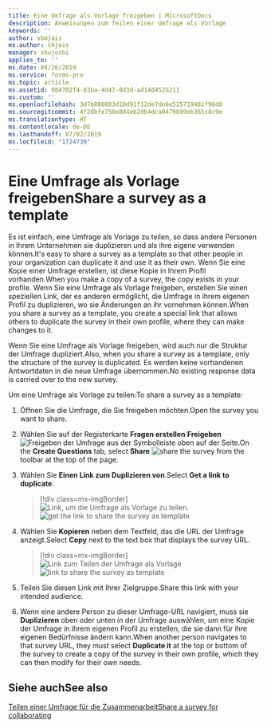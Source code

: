 ```yaml
---
title: Eine Umfrage als Vorlage freigeben | MicrosoftDocs
description: Anweisungen zum Teilen einer Umfrage als Vorlage
keywords: ''
author: sbmjais
ms.author: shjais
manager: shujoshi
applies_to: ''
ms.date: 04/26/2019
ms.service: forms-pro
ms.topic: article
ms.assetid: 984702f4-83ba-4d47-8d3d-ad14d452b211
ms.custom: ''
ms.openlocfilehash: 3d7b886803d10d91f12de7de6e525719481f96d8
ms.sourcegitcommit: 4f20bfe750e8d4eb2db4dca0479699eb365c8c9e
ms.translationtype: HT
ms.contentlocale: de-DE
ms.lasthandoff: 07/02/2019
ms.locfileid: "1724739"
---
```

# <a name="share-a-survey-as-a-template"></a><span data-ttu-id="420fc-103">Eine Umfrage als Vorlage freigeben</span><span class="sxs-lookup"><span data-stu-id="420fc-103">Share a survey as a template</span></span>



<span data-ttu-id="420fc-104">Es ist einfach, eine Umfrage als Vorlage zu teilen, so dass andere Personen in Ihrem Unternehmen sie duplizieren und als ihre eigene verwenden können.</span><span class="sxs-lookup"><span data-stu-id="420fc-104">It's easy to share a survey as a template so that other people in your organization can duplicate it and use it as their own.</span></span> <span data-ttu-id="420fc-105">Wenn Sie eine Kopie einer Umfrage erstellen, ist diese Kopie in Ihrem Profil vorhanden.</span><span class="sxs-lookup"><span data-stu-id="420fc-105">When you make a copy of a survey, the copy exists in your profile.</span></span> <span data-ttu-id="420fc-106">Wenn Sie eine Umfrage als Vorlage freigeben, erstellen Sie einen speziellen Link, der es anderen ermöglicht, die Umfrage in ihrem eigenen Profil zu duplizieren, wo sie Änderungen an ihr vornehmen können.</span><span class="sxs-lookup"><span data-stu-id="420fc-106">When you share a survey as a template, you create a special link that allows others to duplicate the survey in their own profile, where they can make changes to it.</span></span> 

<span data-ttu-id="420fc-107">Wenn Sie eine Umfrage als Vorlage freigeben, wird auch nur die Struktur der Umfrage dupliziert.</span><span class="sxs-lookup"><span data-stu-id="420fc-107">Also, when you share a survey as a template, only the structure of the survey is duplicated.</span></span> <span data-ttu-id="420fc-108">Es werden keine vorhandenen Antwortdaten in die neue Umfrage übernommen.</span><span class="sxs-lookup"><span data-stu-id="420fc-108">No existing response data is carried over to the new survey.</span></span> 

<span data-ttu-id="420fc-109">Um eine Umfrage als Vorlage zu teilen:</span><span class="sxs-lookup"><span data-stu-id="420fc-109">To share a survey as a template:</span></span>

1.  <span data-ttu-id="420fc-110">Öffnen Sie die Umfrage, die Sie freigeben möchten.</span><span class="sxs-lookup"><span data-stu-id="420fc-110">Open the survey you want to share.</span></span>

2.  <span data-ttu-id="420fc-111">Wählen Sie auf der Registerkarte **Fragen erstellen** **Freigeben** ![Freigeben der Umfrage](media/share-survey.png "Freigeben der Umfrage") aus der Symbolleiste oben auf der Seite.</span><span class="sxs-lookup"><span data-stu-id="420fc-111">On the **Create Questions** tab, select **Share** ![share the survey](media/share-survey.png "Share the survey") from the toolbar at the top of the page.</span></span>

3.  <span data-ttu-id="420fc-112">Wählen Sie **Einen Link zum Duplizieren von**.</span><span class="sxs-lookup"><span data-stu-id="420fc-112">Select **Get a link to duplicate**.</span></span>

    > [!div class=mx-imgBorder]
    > <span data-ttu-id="420fc-113">![Link, um die Umfrage als Vorlage zu teilen](media/get-survey-duplicate-link.png "Link, um die Umfrage als Vorlage zu teilen").</span><span class="sxs-lookup"><span data-stu-id="420fc-113">![get the link to share the survey as template](media/get-survey-duplicate-link.png "Get the link to share the survey as template")</span></span>  

4.  <span data-ttu-id="420fc-114">Wählen Sie **Kopieren** neben dem Textfeld, das die URL der Umfrage anzeigt.</span><span class="sxs-lookup"><span data-stu-id="420fc-114">Select **Copy** next to the text box that displays the survey URL.</span></span>

    > [!div class=mx-imgBorder]
    > <span data-ttu-id="420fc-115">![Link zum Teilen der Umfrage als Vorlage](media/survey-duplicate-link.png "Link zum Teilen der Umfrage als Vorlage")</span><span class="sxs-lookup"><span data-stu-id="420fc-115">![link to share the survey as template](media/survey-duplicate-link.png "Link to share the survey as template")</span></span>  

5.  <span data-ttu-id="420fc-116">Teilen Sie diesen Link mit Ihrer Zielgruppe.</span><span class="sxs-lookup"><span data-stu-id="420fc-116">Share this link with your intended audience.</span></span>

6.  <span data-ttu-id="420fc-117">Wenn eine andere Person zu dieser Umfrage-URL navigiert, muss sie **Duplizieren** oben oder unten in der Umfrage auswählen, um eine Kopie der Umfrage in ihrem eigenen Profil zu erstellen, die sie dann für ihre eigenen Bedürfnisse ändern kann.</span><span class="sxs-lookup"><span data-stu-id="420fc-117">When another person navigates to that survey URL, they must select **Duplicate it** at the top or bottom of the survey to create a copy of the survey in their own profile, which they can then modify for their own needs.</span></span>

## <a name="see-also"></a><span data-ttu-id="420fc-118">Siehe auch</span><span class="sxs-lookup"><span data-stu-id="420fc-118">See also</span></span>

[<span data-ttu-id="420fc-119">Teilen einer Umfrage für die Zusammenarbeit</span><span class="sxs-lookup"><span data-stu-id="420fc-119">Share a survey for collaborating</span></span>](share-survey-collaborate.md)